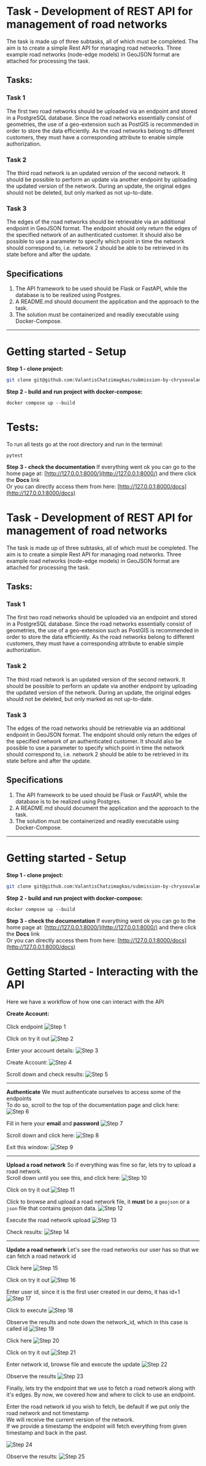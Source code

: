 # Task - Development of REST API for management of road networks
The task is made up of three subtasks, all of which must be completed. The aim is to create a simple Rest API for managing road networks. Three example road networks (node-edge models) in GeoJSON format are attached for processing the task.


## Tasks:
### Task 1

The first two road networks should be uploaded via an endpoint and stored in a PostgreSQL database. Since the road networks essentially consist of geometries, the use of a geo-extension such as PostGIS is recommended in order to store the data efficiently. As the road networks belong to different customers, they must have a corresponding attribute to enable simple authorization.

### Task 2

The third road network is an updated version of the second network. It should be possible to perform an update via another endpoint by uploading the updated version of the network. During an update, the original edges should not be deleted, but only marked as not up-to-date.

### Task 3

The edges of the road networks should be retrievable via an additional endpoint in GeoJSON format. The endpoint should only return the edges of the specified network of an authenticated customer. It should also be possible to use a parameter to specify which point in time the network should correspond to, i.e. network 2 should be able to be retrieved in its state before and after the update.


## Specifications


1. The API framework to be used should be Flask or FastAPI, while the database is to be realized using Postgres.
2. A README.md should document the application and the approach to the task.
3. The solution must be containerized and readily executable using Docker-Compose.

---

# Getting started - Setup
**Step 1 - clone project:**
```bash
git clone git@github.com:ValantisChatzimagkas/submission-by-chrysovalantis-chatzimagkas.git
```

**Step 2 - build and run project with docker-compose:**
```
docker compose up --build
```
# Tests:

To run all tests go at the root directory and run in the terminal:
```commandline
pytest
```



**Step 3 -  check the documentation**
If everything went ok you can go to the home page at: [http://127.0.0.1:8000/](http://127.0.0.1:8000/) and there click the **Docs** link<br>
Or you can directly access them from here: [http://127.0.0.1:8000/docs](http://127.0.0.1:8000/docs)


# Task - Development of REST API for management of road networks
The task is made up of three subtasks, all of which must be completed. The aim is to create a simple Rest API for managing road networks. Three example road networks (node-edge models) in GeoJSON format are attached for processing the task.


## Tasks:
### Task 1

The first two road networks should be uploaded via an endpoint and stored in a PostgreSQL database. Since the road networks essentially consist of geometries, the use of a geo-extension such as PostGIS is recommended in order to store the data efficiently. As the road networks belong to different customers, they must have a corresponding attribute to enable simple authorization.

### Task 2

The third road network is an updated version of the second network. It should be possible to perform an update via another endpoint by uploading the updated version of the network. During an update, the original edges should not be deleted, but only marked as not up-to-date.

### Task 3

The edges of the road networks should be retrievable via an additional endpoint in GeoJSON format. The endpoint should only return the edges of the specified network of an authenticated customer. It should also be possible to use a parameter to specify which point in time the network should correspond to, i.e. network 2 should be able to be retrieved in its state before and after the update.


## Specifications


1. The API framework to be used should be Flask or FastAPI, while the database is to be realized using Postgres.
2. A README.md should document the application and the approach to the task.
3. The solution must be containerized and readily executable using Docker-Compose.

---

# Getting started - Setup
**Step 1 - clone project:**
```bash
git clone git@github.com:ValantisChatzimagkas/submission-by-chrysovalantis-chatzimagkas.git
```

**Step 2 - build and run project with docker-compose:**
```
docker compose up --build
```

**Step 3 -  check the documentation**
If everything went ok you can go to the home page at: [http://127.0.0.1:8000/](http://127.0.0.1:8000/) and there click the **Docs** link<br>
Or you can directly access them from here: [http://127.0.0.1:8000/docs](http://127.0.0.1:8000/docs)


# Getting Started - Interacting with the API
Here we have a workflow of how one can interact with the API

**Create Account:** 
<br><br>
Click endpoint
![Step 1](screenshots/create_account_step_1.png)

Click on try it out
![Step 2](screenshots/create_account_step_2.png)

Enter your account details:
![Step 3](screenshots/create_account_step_3.png)

Create Account:
![Step 4](screenshots/create_account_step_4.png)

Scroll down and check results:
![Step 5](screenshots/create_account_step_5.png)

---

**Authenticate**
We must authenticate ourselves to access some of the endpoints<br>
To do so, scroll to the top of the documentation page and click here:
![Step 6](screenshots/authenticate_step_1.png)


Fill in here your **email** and **password**
![Step 7](screenshots/authenticate_step_2.png)


Scroll down and click here:
![Step 8](screenshots/authenticate_step_3.png)

Exit this window:
![Step 9](screenshots/authenticate_step_4.png)

---

**Upload a road network**
So if everything was fine so far, lets try to upload a road network.<br>
Scroll down until you see this, and click here:
![Step 10](screenshots/Upload_road_network_step_1.png)

Click on try it out
![Step 11](screenshots/Upload_road_network_step_2.png)


Click to browse and upload a road network file, it **must** be a `geojson` or a `json` 
file that contains geojson data.
![Step 12](screenshots/Upload_road_network_step_3.png)

Execute the road network upload
![Step 13](screenshots/Upload_road_network_step_4.png)

Check results:
![Step 14](screenshots/Upload_road_network_step_5.png)

---

**Update a road network**
Let's see the road networks our user has so that we can fetch a road network id

Click here
![Step 15](screenshots/Update_network_step_1.png)

Click on try it out
![Step 16](screenshots/Update_network_step_2.png)

Enter user id, since it is the first user created in our demo, it has id=1
![Step 17](screenshots/Update_network_step_3.png)

Click to execute
![Step 18](screenshots/Update_network_step_4.png)

Observe the results and note down the network_id, which in this case is called id
![Step 19](screenshots/Update_network_step_5.png)

Click here
![Step 20](screenshots/Update_network_step_6.png)

Click on try it out
![Step 21](screenshots/Update_network_step_7.png)

Enter network id, browse file and execute the update
![Step 22](screenshots/Update_network_step_8.png)

Observe the results
![Step 23](screenshots/Update_network_step_9.png)

Finally, lets try the endpoint that we use to fetch a road network along with it's edges.
By now, we covered how and where to click to use an endpoint.

Enter the road network id you wish to fetch, be default if we put only the road network and not timestamp<br>
We will receive the current version of the network.<br>
If we provide a timestamp the endpoint will fetch everything from given timestamp and back in the past.

![Step 24](screenshots/Get_road_network_1.png)

Observe the results:
![Step 25](screenshots/Get_road_network_2.png)

